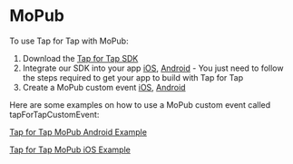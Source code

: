 # MoPub

To use Tap for Tap with MoPub:

1. Download the [Tap for Tap SDK](https://github.com/tapfortap/Documentation/raw/master/downloads/TapForTap-SDK.zip)
2. Integrate our SDK into your app [iOS](http://tapfortap.github.com/iOS), [Android](http://tapfortap.github.com/Android/) - You just need to follow the steps required to get your app to build with Tap for Tap
3. Create a MoPub custom event [iOS](https://github.com/mopub/mopub-client/wiki/CustomEventsIOS), [Android](https://github.com/mopub/mopub-client/wiki/CustomEventsAndroid)

Here are some examples on how to use a MoPub custom event called tapForTapCustomEvent:

[Tap for Tap MoPub Android Example](https://gist.github.com/4290335)

[Tap for Tap MoPub iOS Example](https://gist.github.com/4290326)
